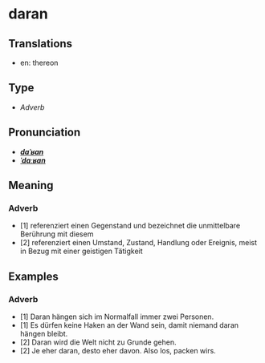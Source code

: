 # daran
## Translations
- en: thereon
## Type
- _Adverb_
## Pronunciation
- **_[daˈʁan](https://commons.wikimedia.org/wiki/File:De-daran.ogg)_**
- **_[ˈdaːʁan](https://commons.wikimedia.org/wiki/File:De-daran.ogg)_**
## Meaning
### Adverb
- [1] referenziert einen Gegenstand und bezeichnet die unmittelbare Berührung mit diesem
- [2] referenziert einen Umstand, Zustand, Handlung oder Ereignis, meist in Bezug mit einer geistigen Tätigkeit
## Examples
### Adverb
- [1] Daran hängen sich im Normalfall immer zwei Personen.
- [1] Es dürfen keine Haken an der Wand sein, damit niemand daran hängen bleibt.
- [2] Daran wird die Welt nicht zu Grunde gehen.
- [2] Je eher daran, desto eher davon. Also los, packen wirs.
